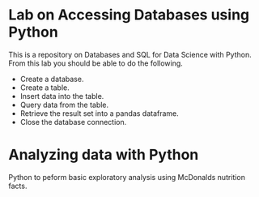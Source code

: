 # Lab on Accessing Databases using Python
This is a repository on Databases and SQL for Data Science with Python.
From this lab you should be able to do the following.

<ul>
  <li>Create a database.</li>
  <li>Create a table.</li>
  <li>Insert data into the table.</li>
  <li>Query data from the table.</li>
  <li>Retrieve the result set into a pandas dataframe.</li>
  <li>Close the database connection.</li>
</ul>

# Analyzing data with Python
<p>Python to peform basic exploratory analysis using McDonalds nutrition facts.</p>


